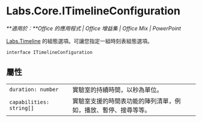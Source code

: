 
# Labs.Core.ITimelineConfiguration

 _**適用於︰**Office 的應用程式 | Office 增益集 | Office Mix | PowerPoint_

[Labs.Timeline](../../reference/office-mix/labs.timeline.md) 的組態選項。可讓您指定一組時刻表組態選項。

```
interface ITimelineConfiguration
```


## 屬性


|||
|:-----|:-----|
| `duration: number`|實驗室的持續時間，以秒為單位。|
| `capabilities: string[]`|實驗室支援的時間表功能的陣列清單，例如，播放、暫停、搜尋等等。|
